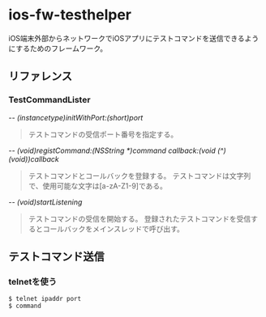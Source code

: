 # ios-fw-testhelper

iOS端末外部からネットワークでiOSアプリにテストコマンドを送信できるようにするためのフレームワーク。

## リファレンス
### TestCommandLister
*-- (instancetype)initWithPort:(short)port*

> テストコマンドの受信ポート番号を指定する。


*-- (void)registCommand:(NSString \*)command callback:(void (^)(void))callback*

> テストコマンドとコールバックを登録する。
テストコマンドは文字列で、使用可能な文字は[a-zA-Z1-9]である。


*-- (void)startListening*

>テストコマンドの受信を開始する。
登録されたテストコマンドを受信するとコールバックをメインスレッドで呼び出す。

## テストコマンド送信
### telnetを使う

	$ telnet ipaddr port
	$ command
